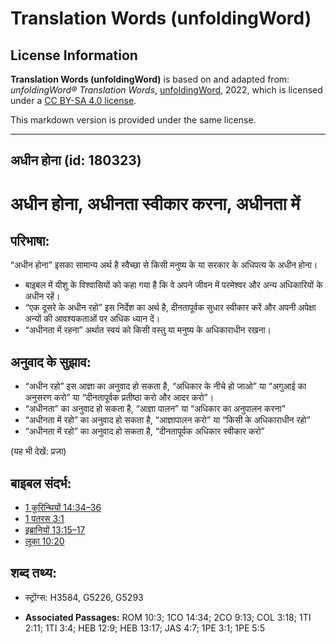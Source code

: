 # Translation Words (unfoldingWord)

## License Information

**Translation Words (unfoldingWord)** is based on and adapted from: _unfoldingWord® Translation Words_, [unfoldingWord](https://unfoldingword.org/utw), 2022, which is licensed under a [CC BY-SA 4.0 license](https://creativecommons.org/licenses/by-sa/4.0/legalcode.en).

This markdown version is provided under the same license.



--------------------------------

## अधीन होना (id: 180323)

अधीन होना, अधीनता स्वीकार करना, अधीनता में
==========================================

परिभाषा:
--------

“अधीन होना” इसका सामान्य अर्थ है स्वैच्छा से किसी मनुष्य के या सरकार के अधिपत्य के अधीन होना।

* बाइबल में यीशु के विश्वासियों को कहा गया है कि वे अपने जीवन में परमेश्वर और अन्य अधिकारियों के अधीन रहें।
* “एक दूसरे के अधीन रहो” इस निर्देश का अर्थ है, दीनतापूर्वक सुधार स्वीकार करें और अपनी अपेक्षा अन्यों की आवश्यकताओं पर अधिक ध्यान दें।
* “अधीनता में रहना” अर्थात स्वयं को किसी वस्तु या मनुष्य के अधिकाराधीन रखना।

अनुवाद के सुझाव:
----------------

* “अधीन रहो” इस आज्ञा का अनुवाद हो सकता है, “अधिकार के नीचे हो जाओ” या “अगुआई का अनुसरण करो” या “दीनतापूर्वक प्रतीष्ठा करो और आदर करो”।
* “अधीनता” का अनुवाद हो सकता है, “आज्ञा पालन” या “अधिकार का अनुपालन करना"
* “अधीनता में रहो” का अनुवाद हो सकता है, “आज्ञापालन करो” या “किसी के अधिकाराधीन रहो”
* “अधीनता में रहो” का अनुवाद हो सकता है, “दीनतापूर्वक अधिकार स्वीकार करो”

(यह भी देखें: प्रजा)

बाइबल संदर्भ:
-------------

* [1 कुरिन्थियों 14:34–36](https://ref.ly/1Cor0:0)
* [1 पतरस 3:1](https://ref.ly/1Pet0:0)
* [इब्रानियों 13:15–17](https://ref.ly/Heb13:15-Heb13:17)
* [लूका 10:20](https://ref.ly/Luke10:20)

शब्द तथ्य:
----------

* स्ट्रोंग्स: H3584, G5226, G5293

* **Associated Passages:** ROM 10:3; 1CO 14:34; 2CO 9:13; COL 3:18; 1TI 2:11; 1TI 3:4; HEB 12:9; HEB 13:17; JAS 4:7; 1PE 3:1; 1PE 5:5

